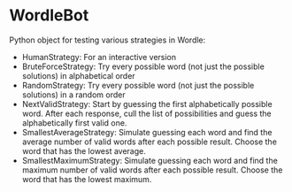 # WordleBot

Python object for testing various strategies in Wordle:
- HumanStrategy: For an interactive version
- BruteForceStrategy: Try every possible word (not just the possible solutions) in alphabetical order
- RandomStrategy: Try every possible word (not just the possible solutions) in a random order
- NextValidStrategy: Start by guessing the first alphabetically possible word. After each response, cull the list of possibilities and guess the alphabetically first valid one.
- SmallestAverageStrategy: Simulate guessing each word and find the average number of valid words after each possible result. Choose the word that has the lowest average.
- SmallestMaximumStrategy: Simulate guessing each word and find the maximum number of valid words after each possible result. Choose the word that has the lowest maximum.
